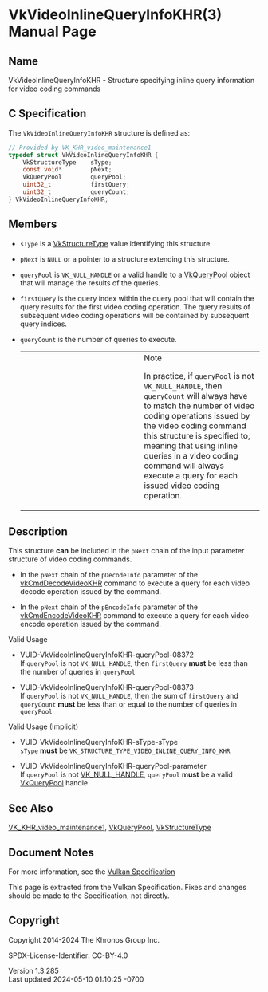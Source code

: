 # VkVideoInlineQueryInfoKHR(3) Manual Page

## Name

VkVideoInlineQueryInfoKHR - Structure specifying inline query
information for video coding commands



## <a href="#_c_specification" class="anchor"></a>C Specification

The `VkVideoInlineQueryInfoKHR` structure is defined as:

``` c
// Provided by VK_KHR_video_maintenance1
typedef struct VkVideoInlineQueryInfoKHR {
    VkStructureType    sType;
    const void*        pNext;
    VkQueryPool        queryPool;
    uint32_t           firstQuery;
    uint32_t           queryCount;
} VkVideoInlineQueryInfoKHR;
```

## <a href="#_members" class="anchor"></a>Members

- `sType` is a [VkStructureType](https://registry.khronos.org/vulkan/specs/1.3-extensions/man/html/VkStructureType.html) value identifying
  this structure.

- `pNext` is `NULL` or a pointer to a structure extending this
  structure.

- `queryPool` is `VK_NULL_HANDLE` or a valid handle to a
  [VkQueryPool](https://registry.khronos.org/vulkan/specs/1.3-extensions/man/html/VkQueryPool.html) object that will manage the results of
  the queries.

- `firstQuery` is the query index within the query pool that will
  contain the query results for the first video coding operation. The
  query results of subsequent video coding operations will be contained
  by subsequent query indices.

- `queryCount` is the number of queries to execute.

  <table>
  <colgroup>
  <col style="width: 50%" />
  <col style="width: 50%" />
  </colgroup>
  <tbody>
  <tr class="odd">
  <td class="icon"><em></em></td>
  <td class="content">Note
  <p>In practice, if <code>queryPool</code> is not
  <code>VK_NULL_HANDLE</code>, then <code>queryCount</code> will always
  have to match the number of video coding operations issued by the video
  coding command this structure is specified to, meaning that using inline
  queries in a video coding command will always execute a query for each
  issued video coding operation.</p></td>
  </tr>
  </tbody>
  </table>

## <a href="#_description" class="anchor"></a>Description

This structure **can** be included in the `pNext` chain of the input
parameter structure of video coding commands.

- In the `pNext` chain of the `pDecodeInfo` parameter of the
  [vkCmdDecodeVideoKHR](https://registry.khronos.org/vulkan/specs/1.3-extensions/man/html/vkCmdDecodeVideoKHR.html) command to execute a
  query for each video decode operation issued by the command.

- In the `pNext` chain of the `pEncodeInfo` parameter of the
  [vkCmdEncodeVideoKHR](https://registry.khronos.org/vulkan/specs/1.3-extensions/man/html/vkCmdEncodeVideoKHR.html) command to execute a
  query for each video encode operation issued by the command.

Valid Usage

- <a href="#VUID-VkVideoInlineQueryInfoKHR-queryPool-08372"
  id="VUID-VkVideoInlineQueryInfoKHR-queryPool-08372"></a>
  VUID-VkVideoInlineQueryInfoKHR-queryPool-08372  
  If `queryPool` is not `VK_NULL_HANDLE`, then `firstQuery` **must** be
  less than the number of queries in `queryPool`

- <a href="#VUID-VkVideoInlineQueryInfoKHR-queryPool-08373"
  id="VUID-VkVideoInlineQueryInfoKHR-queryPool-08373"></a>
  VUID-VkVideoInlineQueryInfoKHR-queryPool-08373  
  If `queryPool` is not `VK_NULL_HANDLE`, then the sum of `firstQuery`
  and `queryCount` **must** be less than or equal to the number of
  queries in `queryPool`

Valid Usage (Implicit)

- <a href="#VUID-VkVideoInlineQueryInfoKHR-sType-sType"
  id="VUID-VkVideoInlineQueryInfoKHR-sType-sType"></a>
  VUID-VkVideoInlineQueryInfoKHR-sType-sType  
  `sType` **must** be `VK_STRUCTURE_TYPE_VIDEO_INLINE_QUERY_INFO_KHR`

- <a href="#VUID-VkVideoInlineQueryInfoKHR-queryPool-parameter"
  id="VUID-VkVideoInlineQueryInfoKHR-queryPool-parameter"></a>
  VUID-VkVideoInlineQueryInfoKHR-queryPool-parameter  
  If `queryPool` is not [VK_NULL_HANDLE](https://registry.khronos.org/vulkan/specs/1.3-extensions/man/html/VK_NULL_HANDLE.html),
  `queryPool` **must** be a valid [VkQueryPool](https://registry.khronos.org/vulkan/specs/1.3-extensions/man/html/VkQueryPool.html) handle

## <a href="#_see_also" class="anchor"></a>See Also

[VK_KHR_video_maintenance1](https://registry.khronos.org/vulkan/specs/1.3-extensions/man/html/VK_KHR_video_maintenance1.html),
[VkQueryPool](https://registry.khronos.org/vulkan/specs/1.3-extensions/man/html/VkQueryPool.html), [VkStructureType](https://registry.khronos.org/vulkan/specs/1.3-extensions/man/html/VkStructureType.html)

## <a href="#_document_notes" class="anchor"></a>Document Notes

For more information, see the <a
href="https://registry.khronos.org/vulkan/specs/1.3-extensions/html/vkspec.html#VkVideoInlineQueryInfoKHR"
target="_blank" rel="noopener">Vulkan Specification</a>

This page is extracted from the Vulkan Specification. Fixes and changes
should be made to the Specification, not directly.

## <a href="#_copyright" class="anchor"></a>Copyright

Copyright 2014-2024 The Khronos Group Inc.

SPDX-License-Identifier: CC-BY-4.0

Version 1.3.285  
Last updated 2024-05-10 01:10:25 -0700
